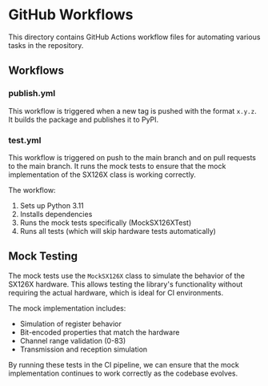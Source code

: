 # GitHub Workflows

This directory contains GitHub Actions workflow files for automating various tasks in the repository.

## Workflows

### publish.yml

This workflow is triggered when a new tag is pushed with the format `x.y.z`. It builds the package and publishes it to PyPI.

### test.yml

This workflow is triggered on push to the main branch and on pull requests to the main branch. It runs the mock tests to ensure that the mock implementation of the SX126X class is working correctly.

The workflow:
1. Sets up Python 3.11
2. Installs dependencies
3. Runs the mock tests specifically (MockSX126XTest)
4. Runs all tests (which will skip hardware tests automatically)

## Mock Testing

The mock tests use the `MockSX126X` class to simulate the behavior of the SX126X hardware. This allows testing the library's functionality without requiring the actual hardware, which is ideal for CI environments.

The mock implementation includes:
- Simulation of register behavior
- Bit-encoded properties that match the hardware
- Channel range validation (0-83)
- Transmission and reception simulation

By running these tests in the CI pipeline, we can ensure that the mock implementation continues to work correctly as the codebase evolves.